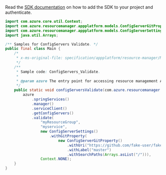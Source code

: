Read the [SDK documentation](https://github.com/Azure/azure-sdk-for-java/blob/azure-resourcemanager_2.15.0/sdk/resourcemanager/azure-resourcemanager/README.md) on how to add the SDK to your project and authenticate.

```java
import com.azure.core.util.Context;
import com.azure.resourcemanager.appplatform.models.ConfigServerGitProperty;
import com.azure.resourcemanager.appplatform.models.ConfigServerSettings;
import java.util.Arrays;

/** Samples for ConfigServers Validate. */
public final class Main {
    /*
     * x-ms-original-file: specification/appplatform/resource-manager/Microsoft.AppPlatform/stable/2022-04-01/examples/ConfigServers_Validate.json
     */
    /**
     * Sample code: ConfigServers_Validate.
     *
     * @param azure The entry point for accessing resource management APIs in Azure.
     */
    public static void configServersValidate(com.azure.resourcemanager.AzureResourceManager azure) {
        azure
            .springServices()
            .manager()
            .serviceClient()
            .getConfigServers()
            .validate(
                "myResourceGroup",
                "myservice",
                new ConfigServerSettings()
                    .withGitProperty(
                        new ConfigServerGitProperty()
                            .withUri("https://github.com/fake-user/fake-repository.git")
                            .withLabel("master")
                            .withSearchPaths(Arrays.asList("/"))),
                Context.NONE);
    }
}
```
